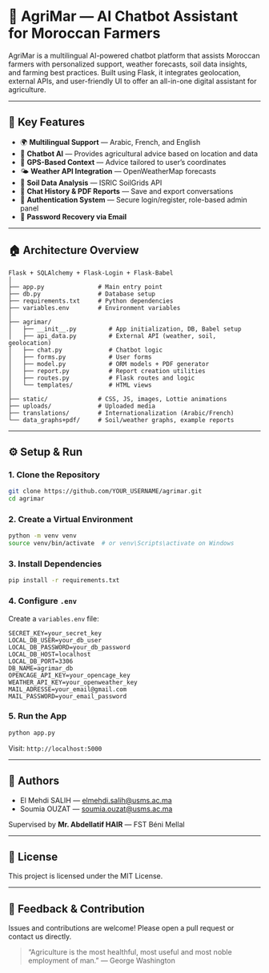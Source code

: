 # 🌱 AgriMar — AI Chatbot Assistant for Moroccan Farmers

AgriMar is a multilingual AI-powered chatbot platform that assists Moroccan farmers with personalized support, weather forecasts, soil data insights, and farming best practices. Built using Flask, it integrates geolocation, external APIs, and user-friendly UI to offer an all-in-one digital assistant for agriculture.

---

## 🚀 Key Features

* 🌍 **Multilingual Support** — Arabic, French, and English
* 🤠 **Chatbot AI** — Provides agricultural advice based on location and data
* 📍 **GPS-Based Context** — Advice tailored to user’s coordinates
* 🌤️ **Weather API Integration** — OpenWeatherMap forecasts
* 🦢 **Soil Data Analysis** — ISRIC SoilGrids API
* 💬 **Chat History & PDF Reports** — Save and export conversations
* 🔐 **Authentication System** — Secure login/register, role-based admin panel
* 📧 **Password Recovery via Email**

---

## 🏠 Architecture Overview

```
Flask + SQLAlchemy + Flask-Login + Flask-Babel
│
├── app.py               # Main entry point
├── db.py                # Database setup
├── requirements.txt     # Python dependencies
├── variables.env        # Environment variables
│
├── agrimar/
│   ├── __init__.py         # App initialization, DB, Babel setup
│   ├── api_data.py         # External API (weather, soil, geolocation)
│   ├── chat.py             # Chatbot logic
│   ├── forms.py            # User forms
│   ├── model.py            # ORM models + PDF generator
│   ├── report.py           # Report creation utilities
│   ├── routes.py           # Flask routes and logic
│   └── templates/          # HTML views
│
├── static/              # CSS, JS, images, Lottie animations
├── uploads/             # Uploaded media
├── translations/        # Internationalization (Arabic/French)
└── data_graphs+pdf/     # Soil/weather graphs, example reports
```

---

## ⚙️ Setup & Run

### 1. Clone the Repository

```bash
git clone https://github.com/YOUR_USERNAME/agrimar.git
cd agrimar
```

### 2. Create a Virtual Environment

```bash
python -m venv venv
source venv/bin/activate  # or venv\Scripts\activate on Windows
```

### 3. Install Dependencies

```bash
pip install -r requirements.txt
```

### 4. Configure `.env`

Create a `variables.env` file:

```env
SECRET_KEY=your_secret_key
LOCAL_DB_USER=your_db_user
LOCAL_DB_PASSWORD=your_db_password
LOCAL_DB_HOST=localhost
LOCAL_DB_PORT=3306
DB_NAME=agrimar_db
OPENCAGE_API_KEY=your_opencage_key
WEATHER_API_KEY=your_openweather_key
MAIL_ADRESSE=your_email@gmail.com
MAIL_PASSWORD=your_email_password
```

### 5. Run the App

```bash
python app.py
```

Visit: `http://localhost:5000`

---

## 👥 Authors

* El Mehdi SALIH — [elmehdi.salih@usms.ac.ma](mailto:elmehdi.salih@usms.ac.ma)
* Soumia OUZAT — [soumia.ouzat@usms.ac.ma](mailto:soumia.ouzat@usms.ac.ma)

Supervised by **Mr. Abdellatif HAIR** — FST Béni Mellal

---

## 📜 License

This project is licensed under the MIT License.

---

## 📨 Feedback & Contribution

Issues and contributions are welcome! Please open a pull request or contact us directly.

> “Agriculture is the most healthful, most useful and most noble employment of man.” — George Washington
